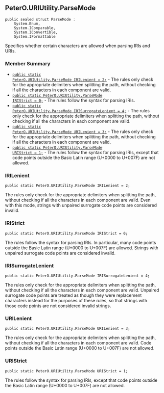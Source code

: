 ## PeterO.URIUtility.ParseMode

    public sealed struct ParseMode :
        System.Enum,
        System.IComparable,
        System.IConvertible,
        System.IFormattable

Specifies whether certain characters are allowed when parsing IRIs and URIs.

### Member Summary
* <code>[public static PeterO.URIUtility.ParseMode IRILenient = 2;](#IRILenient)</code> - The rules only check for the appropriate delimiters when splitting the path, without checking if all the characters in each component are valid.
* <code>[public static PeterO.URIUtility.ParseMode IRIStrict = 0;](#IRIStrict)</code> - The rules follow the syntax for parsing IRIs.
* <code>[public static PeterO.URIUtility.ParseMode IRISurrogateLenient = 4;](#IRISurrogateLenient)</code> - The rules only check for the appropriate delimiters when splitting the path, without checking if all the characters in each component are valid.
* <code>[public static PeterO.URIUtility.ParseMode URILenient = 3;](#URILenient)</code> - The rules only check for the appropriate delimiters when splitting the path, without checking if all the characters in each component are valid.
* <code>[public static PeterO.URIUtility.ParseMode URIStrict = 1;](#URIStrict)</code> - The rules follow the syntax for parsing IRIs, except that code points outside the Basic Latin range (U+0000 to U+007F) are not allowed.

<a id="IRILenient"></a>
### IRILenient

    public static PeterO.URIUtility.ParseMode IRILenient = 2;

The rules only check for the appropriate delimiters when splitting the path, without checking if all the characters in each component are valid. Even with this mode, strings with unpaired surrogate code points are considered invalid.

<a id="IRIStrict"></a>
### IRIStrict

    public static PeterO.URIUtility.ParseMode IRIStrict = 0;

The rules follow the syntax for parsing IRIs. In particular, many code points outside the Basic Latin range (U+0000 to U+007F) are allowed. Strings with unpaired surrogate code points are considered invalid.

<a id="IRISurrogateLenient"></a>
### IRISurrogateLenient

    public static PeterO.URIUtility.ParseMode IRISurrogateLenient = 4;

The rules only check for the appropriate delimiters when splitting the path, without checking if all the characters in each component are valid. Unpaired surrogate code points are treated as though they were replacement characters instead for the purposes of these rules, so that strings with those code points are not considered invalid strings.

<a id="URILenient"></a>
### URILenient

    public static PeterO.URIUtility.ParseMode URILenient = 3;

The rules only check for the appropriate delimiters when splitting the path, without checking if all the characters in each component are valid. Code points outside the Basic Latin range (U+0000 to U+007F) are not allowed.

<a id="URIStrict"></a>
### URIStrict

    public static PeterO.URIUtility.ParseMode URIStrict = 1;

The rules follow the syntax for parsing IRIs, except that code points outside the Basic Latin range (U+0000 to U+007F) are not allowed.
